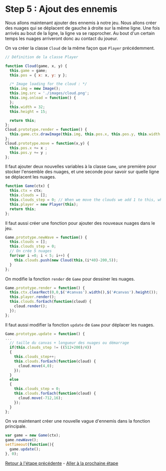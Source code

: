 # Step 5 : Ajout des ennemis

Nous allons maintenant ajouter des ennemis à notre jeu.
Nous allons créer des nuages qui se déplacent de gauche à droite sur la même ligne.
Une fois arrivés au bout de la ligne, la ligne va se rapprocher.
Au bout d'un certain temps les nuages arriveront donc au contact du joueur.

On va créer la classe `Cloud` de la même façon que `Player` précédemment.
```javascript
// Définition de la classe Player

function Cloud(game, x, y) {
  this.game = game;
  this.pos = { x: x, y: y };

  /* Image loading for the cloud : */
  this.img = new Image();
  this.img.src = './images/cloud.png';
  this.img.onload = function() {
  };
  this.width = 32;
  this.height = 15;

  return this;
};
Cloud.prototype.render = function() {
  this.game.ctx.drawImage(this.img, this.pos.x, this.pos.y, this.width, this.height);
};
Cloud.prototype.move = function(x,y) {
  this.pos.x += x ;
  this.pos.y += y ;
};
```

Il faut ajouter deux nouvelles variables à la classe `Game`, une première pour stocker l'ensemble des nuages, et une seconde pour savoir sur quelle ligne se déplacent les nuages.
```javascript
function Game(ctx) {
  this.ctx = ctx;
  this.clouds = [];
  this.clouds_step = 0; // When we move the clouds we add 1 to this, when it reaches 50, it's reset to 0 and the clouds go down.
  this.player = new Player(this);
  return this;
};
```

Il faut aussi créer une fonction pour ajouter des nouveaux nuages dans le jeu.
```javascript
Game.prototype.newWave = function() {
  this.clouds = [];
  this.clouds_step = 0;
  // On crée 5 nuages
  for(var i =0; i < 5; i++) {
    this.clouds.push(new Cloud(this,(i*40)-200,5));
  }
};
```

On modifie la fonction `render` de `Game` pour dessiner les nuages.
```javascript
Game.prototype.render = function() {
  this.ctx.clearRect(0,0,$('#canvas').width(),$('#canvas').height());
  this.player.render();
  this.clouds.forEach(function(cloud) {
    cloud.render();
  });
};
```

Il faut aussi modifier la fonction `update` de `Game` pour déplacer les nuages.
```javascript
Game.prototype.update = function() {
...
  // taille du canvas + longueur des nuages ou démarrage
  if(this.clouds_step != ((512+200)/4))
  {
    this.clouds_step++;
    this.clouds.forEach(function(cloud) {
      cloud.move(4,0);
    });
  }
  else
  {
    this.clouds_step = 0;
    this.clouds.forEach(function(cloud) {
      cloud.move(-712,16);
    });
  }
};
```

On va maintenant créer une nouvelle vague d'ennemis dans la fonction principale.
```javascript
var game = new Game(ctx);
game.newWave();
setTimeout(function(){
  game.update();
}, 0); 
```

[Retour à l'étape précédente](step4.md) - [Aller à la prochaine étape](step6.md)

